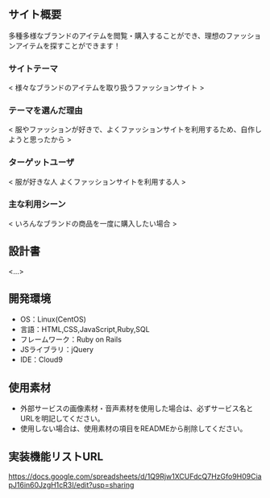 # <CENTER>
  
## サイト概要
  多種多様なブランドのアイテムを閲覧・購入することができ、理想のファッションアイテムを探すことができます！
### サイトテーマ
< 様々なブランドのアイテムを取り扱うファッションサイト >
  
### テーマを選んだ理由
< 服やファッションが好きで、よくファッションサイトを利用するため、自作しようと思ったから >
  
### ターゲットユーザ
< 服が好きな人  よくファッションサイトを利用する人 >
  
### 主な利用シーン
< いろんなブランドの商品を一度に購入したい場合 >
  
## 設計書
<...>

## 開発環境
- OS：Linux(CentOS)
- 言語：HTML,CSS,JavaScript,Ruby,SQL
- フレームワーク：Ruby on Rails
- JSライブラリ：jQuery
- IDE：Cloud9

## 使用素材
- 外部サービスの画像素材・音声素材を使用した場合は、必ずサービス名とURLを明記してください。
- 使用しない場合は、使用素材の項目をREADMEから削除してください。

## 実装機能リストURL
https://docs.google.com/spreadsheets/d/1Q9Rjw1XCUFdcQ7HzGfo9H09CiapJ16in60JzgH1cR3I/edit?usp=sharing